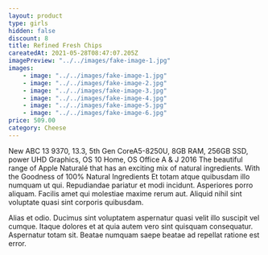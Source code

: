 ```yaml
---
layout: product
type: girls
hidden: false
discount: 8
title: Refined Fresh Chips
careatedAt: 2021-05-28T08:47:07.205Z
imagePreview: "../../images/fake-image-1.jpg"
images:
    - image: "../../images/fake-image-1.jpg"
    - image: "../../images/fake-image-2.jpg"
    - image: "../../images/fake-image-3.jpg"
    - image: "../../images/fake-image-4.jpg"
    - image: "../../images/fake-image-5.jpg"
    - image: "../../images/fake-image-6.jpg"
price: 509.00
category: Cheese
---
```

New ABC 13 9370, 13.3, 5th Gen CoreA5-8250U, 8GB RAM, 256GB SSD, power UHD Graphics, OS 10 Home, OS Office A & J 2016
The beautiful range of Apple Naturalé that has an exciting mix of natural ingredients. With the Goodness of 100% Natural Ingredients
Et totam atque quibusdam illo numquam ut qui. Repudiandae pariatur et modi incidunt. Asperiores porro aliquam. Facilis amet qui molestiae maxime rerum aut. Aliquid nihil sint voluptate quasi sint corporis quibusdam.
 Alias et odio. Ducimus sint voluptatem aspernatur quasi velit illo suscipit vel cumque. Itaque dolores et at quia autem vero sint quisquam consequatur. Aspernatur totam sit. Beatae numquam saepe beatae ad repellat ratione est error.
